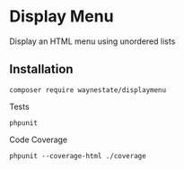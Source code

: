 Display Menu
====================

Display an HTML menu using unordered lists

Installation
------------

    composer require waynestate/displaymenu

Tests

    phpunit

Code Coverage

    phpunit --coverage-html ./coverage
